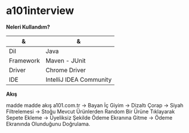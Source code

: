 # a101interview

<b>Neleri Kullandım?</b>

| & | & |
| --- | --- |
| Dil | Java |
| Framework | Maven - JUnit |
| Driver | Chrome Driver |
| IDE | IntelliJ IDEA Community |

<b>Akış</b>

madde madde akış
a101.com.tr -> Bayan İç Giyim -> Dizaltı Çorap -> Siyah Filtrelemesi ->
Stoğu Mevcut Ürünlerden Random Bir Ürüne Tıklayarak Sepete Ekleme ->
Üyeliksiz Şekilde Ödeme Ekranına Gitme -> Ödeme Ekranında Olunduğunu Doğrulama.<br>
